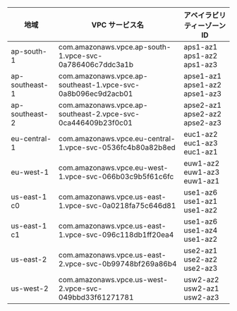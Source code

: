 | 地域             | VPC サービス名                                                      | アベイラビリティーゾーン ID   |
|------------------|--------------------------------------------------------------------|------------------------------|
|ap-south-1        | com.amazonaws.vpce.ap-south-1.vpce-svc-0a786406c7ddc3a1b           | aps1-az1 aps1-az2 aps1-az3   |
|ap-southeast-1    | com.amazonaws.vpce.ap-southeast-1.vpce-svc-0a8b096ec9d2acb01       | apse1-az1 apse1-az2 apse1-az3|
|ap-southeast-2    | com.amazonaws.vpce.ap-southeast-2.vpce-svc-0ca446409b23f0c01       | apse2-az1 apse2-az2 apse2-az3|
|eu-central-1      | com.amazonaws.vpce.eu-central-1.vpce-svc-0536fc4b80a82b8ed         | euc1-az2 euc1-az3 euc1-az1   |
|eu-west-1         | com.amazonaws.vpce.eu-west-1.vpce-svc-066b03c9b5f61c6fc            | euw1-az2 euw1-az3 euw1-az1   |
|us-east-1 c0      | com.amazonaws.vpce.us-east-1.vpce-svc-0a0218fa75c646d81            | use1-az6 use1-az1 use1-az2   |
|us-east-1 c1      | com.amazonaws.vpce.us-east-1.vpce-svc-096c118db1ff20ea4            | use1-az6 use1-az4 use1-az2   |
|us-east-2         | com.amazonaws.vpce.us-east-2.vpce-svc-0b99748bf269a86b4            | use2-az1 use2-az2 use2-az3   |
|us-west-2         | com.amazonaws.vpce.us-west-2.vpce-svc-049bbd33f61271781            | usw2-az2 usw2-az1 usw2-az3   |
